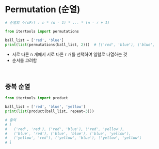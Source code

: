 # Permutation (순열)

``` Python
# 순열의 수(nPr) : n * (n - 1) * ... * (n - r + 1)

from itertools import permutations

ball_list = ['red', 'blue']
print(list(permutations(ball_list, 2)))  # [('red', 'blue'), ('blue', 'red')]
```
- 서로 다른 n 개에서 서로 다른 r 개를 선택하여 일렬로 나열하는 것
- 순서를 고려함

<br/>

## 중복 순열
``` Python
from itertools import product

ball_list = ['red', 'blue', 'yellow']
print(list(product(ball_list, repeat=3)))  

# 출력
# [
#	('red', 'red'), ('red', 'blue'), ('red', 'yellow'), 
#	('blue', 'red'), ('blue', 'blue'), ('blue', 'yellow'), 
#	('yellow', 'red'), ('yellow', 'blue'), ('yellow', 'yellow')
# ]
```

<br/>
